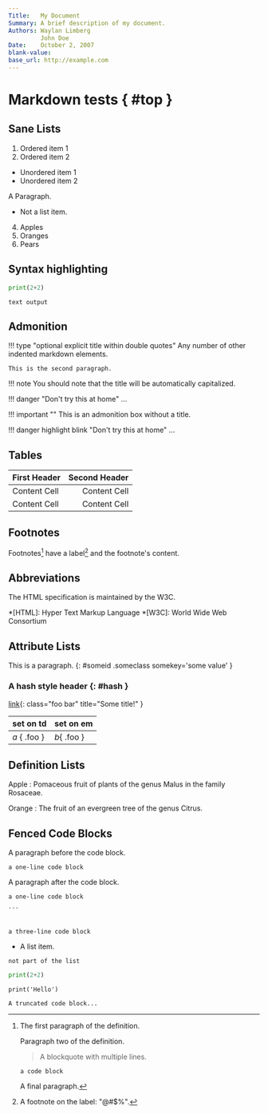 ```yaml
---
Title:   My Document
Summary: A brief description of my document.
Authors: Waylan Limberg
         John Doe
Date:    October 2, 2007
blank-value:
base_url: http://example.com
---
```


# Markdown tests { #top }

## Sane Lists

1. Ordered item 1
2. Ordered item 2

* Unordered item 1
* Unordered item 2

A Paragraph.
* Not a list item.

4. Apples
5. Oranges
6. Pears

## Syntax highlighting

```python
print(2+2)
```

```
text output
```

## Admonition

!!! type "optional explicit title within double quotes"
    Any number of other indented markdown elements.

    This is the second paragraph.

!!! note
    You should note that the title will be automatically capitalized.

!!! danger "Don't try this at home"
    ...
    
!!! important ""
    This is an admonition box without a title.

!!! danger highlight blink "Don't try this at home"
    ...

## Tables

First Header  | Second Header
------------- | ------------:
Content Cell  | Content Cell
Content Cell  | Content Cell

## Footnotes

Footnotes[^1] have a label[^@#$%] and the footnote's content.

[^1]:
    The first paragraph of the definition.

    Paragraph two of the definition.

    > A blockquote with
    > multiple lines.

        a code block

    A final paragraph.

[^@#$%]: A footnote on the label: "@#$%".

## Abbreviations

The HTML specification
is maintained by the W3C.

*[HTML]: Hyper Text Markup Language
*[W3C]:  World Wide Web Consortium

## Attribute Lists

This is a paragraph.
{: #someid .someclass somekey='some value' }

### A hash style header {: #hash }

[link](#top){: class="foo bar" title="Some title!" }

| set on td    | set on em   |
|--------------|-------------|
| *a* { .foo } | *b*{ .foo } |

## Definition Lists

Apple
:   Pomaceous fruit of plants of the genus Malus in
    the family Rosaceae.

Orange
:   The fruit of an evergreen tree of the genus Citrus.

## Fenced Code Blocks

A paragraph before the code block.

```
a one-line code block
```

A paragraph after the code block.

~~~
a one-line code block
~~~

````
```
````

```

a three-line code block

```

* A list item.
```
not part of the list
```

``` python
print(2+2)
```

``` { .python .foo #example }
print('Hello')
```

``` { .lang linenos=true linenostart=42 hl_lines="43-44 50" title="An Example Code Block" }
A truncated code block...
```